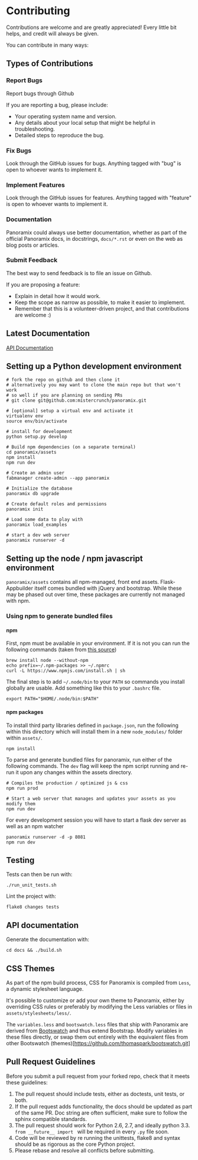 # Contributing

Contributions are welcome and are greatly appreciated! Every
little bit helps, and credit will always be given.

You can contribute in many ways:

## Types of Contributions

### Report Bugs

Report bugs through Github

If you are reporting a bug, please include:

-   Your operating system name and version.
-   Any details about your local setup that might be helpful in
    troubleshooting.
-   Detailed steps to reproduce the bug.

### Fix Bugs

Look through the GitHub issues for bugs. Anything tagged with "bug" is
open to whoever wants to implement it.

### Implement Features

Look through the GitHub issues for features. Anything tagged with
"feature" is open to whoever wants to implement it.

### Documentation

Panoramix could always use better documentation,
whether as part of the official Panoramix docs,
in docstrings, `docs/*.rst` or even on the web as blog posts or
articles.

### Submit Feedback

The best way to send feedback is to file an issue on Github.

If you are proposing a feature:

-   Explain in detail how it would work.
-   Keep the scope as narrow as possible, to make it easier to
    implement.
-   Remember that this is a volunteer-driven project, and that
    contributions are welcome :)

## Latest Documentation

[API Documentation](http://pythonhosted.com/panoramix)

## Setting up a Python development environment

    # fork the repo on github and then clone it
    # alternatively you may want to clone the main repo but that won't work
    # so well if you are planning on sending PRs
    # git clone git@github.com:mistercrunch/panoramix.git

    # [optional] setup a virtual env and activate it
    virtualenv env
    source env/bin/activate

    # install for development
    python setup.py develop
	
	# Build npm dependencies (on a separate terminal)
	cd panoramix/assets
	npm install
	npm run dev

    # Create an admin user
    fabmanager create-admin --app panoramix

    # Initialize the database
    panoramix db upgrade

    # Create default roles and permissions
    panoramix init

    # Load some data to play with
    panoramix load_examples

    # start a dev web server
    panoramix runserver -d


## Setting up the node / npm javascript environment

`panoramix/assets` contains all npm-managed, front end assets.
Flask-Appbuilder itself comes bundled with jQuery and bootstrap.
While these may be phased out over time, these packages are currently not
managed with npm.


### Using npm to generate bundled files

#### npm
First, npm must be available in your environment. If it is not you can run the following commands
(taken from [this source](https://gist.github.com/DanHerbert/9520689))
```
brew install node --without-npm
echo prefix=~/.npm-packages >> ~/.npmrc
curl -L https://www.npmjs.com/install.sh | sh
```

The final step is to add
`~/.node/bin` to your `PATH` so commands you install globally are usable.
Add something like this to your `.bashrc` file.
```
export PATH="$HOME/.node/bin:$PATH"
```

#### npm packages
To install third party libraries defined in `package.json`, run the
following within this directory which will install them in a
new `node_modules/` folder within `assets/`.

```
npm install
```

To parse and generate bundled files for panoramix, run either of the
following commands. The `dev` flag will keep the npm script running and
re-run it upon any changes within the assets directory.

```
# Compiles the production / optimized js & css
npm run prod

# Start a web server that manages and updates your assets as you modify them
npm run dev
```

For every development session you will have to start a flask dev server
as well as an npm watcher

```
panoramix runserver -d -p 8081
npm run dev
```

## Testing

Tests can then be run with:

    ./run_unit_tests.sh

Lint the project with:

    flake8 changes tests

## API documentation

Generate the documentation with:

    cd docs && ./build.sh

## CSS Themes
As part of the npm build process, CSS for Panoramix is compiled from ```Less```, a dynamic stylesheet language.

It's possible to customize or add your own theme to Panoramix, either by overriding CSS rules or preferably
by modifying the Less variables or files in ```assets/stylesheets/less/```.

The ```variables.less``` and ```bootswatch.less``` files that ship with Panoramix are derived from
[Bootswatch](https://bootswatch.com) and thus extend Bootstrap. Modify variables in these files directly, or
swap them out entirely with the equivalent files from other Bootswatch (themes)[https://github.com/thomaspark/bootswatch.git]

## Pull Request Guidelines

Before you submit a pull request from your forked repo, check that it
meets these guidelines:

1.  The pull request should include tests, either as doctests,
    unit tests, or both.
2.  If the pull request adds functionality, the docs should be updated
    as part of the same PR. Doc string are often sufficient, make
    sure to follow the sphinx compatible standards.
3.  The pull request should work for Python 2.6, 2.7, and ideally python 3.3.
    `from __future__ import ` will be required in every `.py` file soon.
4.  Code will be reviewed by re running the unittests, flake8 and syntax
    should be as rigorous as the core Python project.
5.  Please rebase and resolve all conflicts before submitting.
